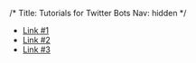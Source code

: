 /*
Title: Tutorials for Twitter Bots
Nav: hidden
*/

- [Link #1](https://google.com/)
- [Link #2](https://google.com/)
- [Link #3](https://google.com/)
